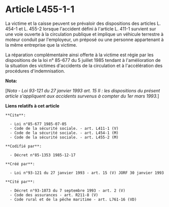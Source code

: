 # Article L455-1-1

La victime et la caisse peuvent se prévaloir des dispositions des articles L. 454-1 et L. 455-2 lorsque l'accident défini à
l'article L. 411-1 survient sur une voie ouverte à la circulation publique et implique un véhicule terrestre à moteur conduit
par l'employeur, un préposé ou une personne appartenant à la même entreprise que la victime.

La réparation complémentaire ainsi offerte à la victime est régie par les dispositions de la loi n° 85-677 du 5 juillet 1985
tendant à l'amélioration de la situation des victimes d'accidents de la circulation et à l'accélération des procédures
d'indemnisation.

**Nota:**

[*Nota - Loi 93-121 du 27 janvier 1993 art. 15 II : les dispositions du présent article s'appliquent aux accidents survenus à
compter du 1er mars 1993.*]

**Liens relatifs à cet article**

	**Cite**:

	  - Loi n°85-677 1985-07-05
	  - Code de la sécurité sociale. - art. L411-1 (V)
	  - Code de la sécurité sociale. - art. L454-1 (M)
	  - Code de la sécurité sociale. - art. L455-2 (M)

	**Codifié par**:

	  - Décret n°85-1353 1985-12-17

	**Créé par**:

	  - Loi n°93-121 du 27 janvier 1993 - art. 15 (V) JORF 30 janvier 1993

	**Cité par**:

	  - Décret n°93-1073 du 7 septembre 1993 - art. 2 (V)
	  - Code des assurances - art. R211-8 (V)
	  - Code rural et de la pêche maritime - art. L761-16 (VD)
